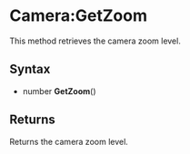 # Camera:GetZoom

This method retrieves the camera zoom level.

## Syntax
- number **GetZoom**()

## Returns

Returns the camera zoom level.
